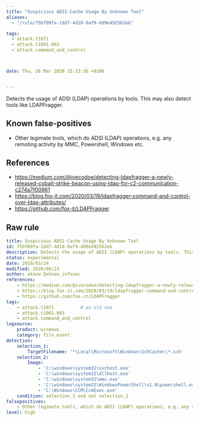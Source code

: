 ```yaml
---
title: "Suspicious ADSI-Cache Usage By Unknown Tool"
aliases:
  - "/rule/75bf09fa-1dd7-4d18-9af9-dd9e492562eb"

tags:
  - attack.t1071
  - attack.t1001.003
  - attack.command_and_control



date: Thu, 26 Mar 2020 15:13:36 +0100


---
```


Detects the usage of ADSI (LDAP) operations by tools. This may also detect tools like LDAPFragger.

<!--more-->


## Known false-positives

* Other legimate tools, which do ADSI (LDAP) operations, e.g. any remoting activity by MMC, Powershell, Windows etc.



## References

* https://medium.com/@ivecodoe/detecting-ldapfragger-a-newly-released-cobalt-strike-beacon-using-ldap-for-c2-communication-c274a7f00961
* https://blog.fox-it.com/2020/03/19/ldapfragger-command-and-control-over-ldap-attributes/
* https://github.com/fox-it/LDAPFragger


## Raw rule
```yaml
title: Suspicious ADSI-Cache Usage By Unknown Tool
id: 75bf09fa-1dd7-4d18-9af9-dd9e492562eb
description: Detects the usage of ADSI (LDAP) operations by tools. This may also detect tools like LDAPFragger.
status: experimental
date: 2019/03/24
modified: 2020/08/23
author: xknow @xknow_infosec
references:
    - https://medium.com/@ivecodoe/detecting-ldapfragger-a-newly-released-cobalt-strike-beacon-using-ldap-for-c2-communication-c274a7f00961
    - https://blog.fox-it.com/2020/03/19/ldapfragger-command-and-control-over-ldap-attributes/
    - https://github.com/fox-it/LDAPFragger
tags:
    - attack.t1071          # an old one
    - attack.t1001.003
    - attack.command_and_control
logsource:
    product: windows
    category: file_event
detection:
    selection_1:
        TargetFilename: '*\Local\Microsoft\Windows\SchCache\\*.sch'
    selection_2:
        Image:
            - 'C:\windows\system32\svchost.exe'
            - 'C:\windows\system32\dllhost.exe'
            - 'C:\windows\system32\mmc.exe'
            - 'C:\windows\system32\WindowsPowerShell\v1.0\powershell.exe'
            - 'C:\Windows\CCM\CcmExec.exe'
    condition: selection_1 and not selection_2
falsepositives:
    - Other legimate tools, which do ADSI (LDAP) operations, e.g. any remoting activity by MMC, Powershell, Windows etc.
level: high

```

